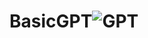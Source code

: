 # BasicGPT![GPT](https://github.com/jigardave8/BasicGPT/assets/13096575/8c9af7ce-ae22-40b7-938f-525817ed64d0)

